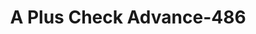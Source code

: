 ---
f_zip-code: 37771
f_state-code: TN
title: A Plus Check Advance-486
f_phone: 865-986-0540
f_city-only: Lenoir City
f_address: 730 Highway 321 North Lenoir City
f_location-unique-id: '486'
slug: a-plus-check-advance-486
updated-on: '2024-05-30T13:46:58.046Z'
created-on: '2024-05-30T13:36:59.803Z'
published-on: '2024-05-30T13:54:32.469Z'
f_city-state: cms/city/lenoir-city-tn.md
f_company: cms/company/a-plus-check-advance.md
f_state: cms/state/tennessee.md
layout: '[payday-loan].html'
tags: payday-loan
---